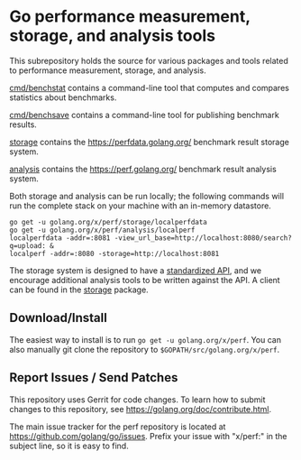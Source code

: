 # Go performance measurement, storage, and analysis tools

This subrepository holds the source for various packages and tools
related to performance measurement, storage, and analysis.

[cmd/benchstat](cmd/benchstat) contains a command-line tool that
computes and compares statistics about benchmarks.

[cmd/benchsave](cmd/benchsave) contains a command-line tool for
publishing benchmark results.

[storage](storage) contains the https://perfdata.golang.org/ benchmark
result storage system.

[analysis](analysis) contains the https://perf.golang.org/ benchmark
result analysis system.

Both storage and analysis can be run locally; the following commands will run
the complete stack on your machine with an in-memory datastore.

```
go get -u golang.org/x/perf/storage/localperfdata
go get -u golang.org/x/perf/analysis/localperf
localperfdata -addr=:8081 -view_url_base=http://localhost:8080/search?q=upload: &
localperf -addr=:8080 -storage=http://localhost:8081
```

The storage system is designed to have a [standardized
API](https://perfdata.golang.org/), and we encourage additional analysis
tools to be written against the API. A client can be found in the
[storage](https://godoc.org/golang.org/x/perf/storage) package.

## Download/Install

The easiest way to install is to run `go get -u golang.org/x/perf`. You can
also manually git clone the repository to `$GOPATH/src/golang.org/x/perf`.

## Report Issues / Send Patches

This repository uses Gerrit for code changes. To learn how to submit changes to
this repository, see https://golang.org/doc/contribute.html.

The main issue tracker for the perf repository is located at
https://github.com/golang/go/issues. Prefix your issue with "x/perf:" in the
subject line, so it is easy to find.
